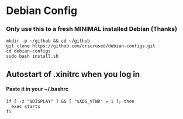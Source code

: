 # Debian Config

### Only use this to a fresh MINIMAL installed Debian (Thanks)
```
mkdir -p ~/github && cd ~/github
git clone https://github.com/crscrused/debian-configs.git
cd debian-configs
sudo bash install.sh
```
## Autostart of .xinitrc when you log in
#### Paste it in your ~/.bashrc
```
if [ -z "$DISPLAY" ] && [ "$XDG_VTNR" = 1 ]; then
  exec startx
fi
```
